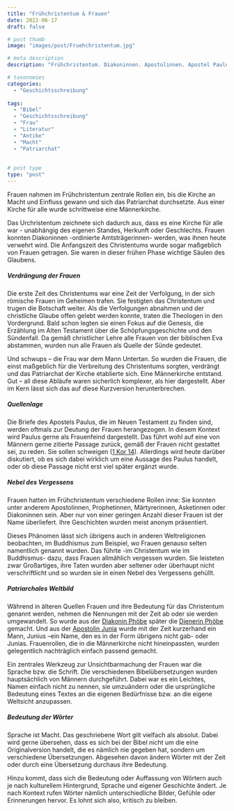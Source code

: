 ```yaml
---
title: "Frühchristentum & Frauen"
date: 2022-06-17
draft: false

# post thumb
image: "images/post/Fruehchristentum.jpg"

# meta description
description: "Frühchristentum. Diakoninnen. Apostolinnen. Apostel Paulus. Diakonin Phöbe. Apostolin Junia. Schrift als Werkzeug der Macht. Männerkirche. Kirche und Patriarchat."

# taxonomies
categories:
  - "Geschichtsschreibung"
 
tags:
  - "Bibel"
  - "Geschichtsschreibung"
  - "Frau"
  - "Literatur"
  - "Antike"
  - "Macht"
  - "Patriarchat"
  
  
# post type
type: "post"
---
```


Frauen nahmen im Frühchristentum zentrale Rollen ein, bis die Kirche an Macht und Einfluss gewann und sich das Patriarchat durchsetzte. Aus einer Kirche für alle wurde schrittweise eine Männerkirche.

Das Urchristentum zeichnete sich dadurch aus, dass es eine Kirche für alle war - unabhängig des eigenen Standes, Herkunft oder Geschlechts. Frauen konnten Diakoninnen -ordinierte Amtsträgerinnen- werden, was ihnen heute verwehrt wird. Die Anfangszeit des Christentums wurde sogar maßgeblich von Frauen getragen. Sie waren in dieser frühen Phase wichtige Säulen des Glaubens. 

##### Verdrängung der Frauen

Die erste Zeit des Christentums war eine Zeit der Verfolgung, in der sich römische Frauen im Geheimen trafen. Sie festigten das Christentum und trugen die Botschaft weiter. Als die Verfolgungen abnahmen und der christliche Glaube offen gelebt werden konnte, traten die Theologen in den Vordergrund. Bald schon legten sie einen Fokus auf die Genesis, die Erzählung im Alten Testament über die Schöpfungsgeschichte und den Sündenfall. Da gemäß christlicher Lehre alle Frauen von der biblischen Eva abstammen, wurden nun alle Frauen als Quelle der Sünde gedeutet.

Und schwups – die Frau war dem Mann Untertan. So wurden die Frauen, die einst maßgeblich für die Verbreitung des Christentums sorgten, verdrängt und das Patriarchat der Kirche etablierte sich. Eine Männerkirche entstand. Gut – all diese Abläufe waren sicherlich komplexer, als hier dargestellt. Aber im Kern lässt sich das auf diese Kurzversion herunterbrechen.

##### Quellenlage

Die Briefe des Apostels Paulus, die im Neuen Testament zu finden sind, werden oftmals zur Deutung der Frauen herangezogen. In diesem Kontext wird Paulus gerne als Frauenfeind dargestellt. Das führt wohl auf eine von Männern gerne zitierte Passage zurück, gemäß der Frauen nicht gestattet sei, zu reden. Sie sollen schweigen ([1 Kor 14](https://www.uibk.ac.at/theol/leseraum/bibel/1kor14.html#33)). Allerdings wird heute darüber diskutiert, ob es sich dabei wirklich um eine Aussage des Paulus handelt, oder ob diese Passage nicht erst viel später ergänzt wurde.

##### Nebel des Vergessens

Frauen hatten im Frühchristentum verschiedene Rollen inne: Sie konnten unter anderem Apostolinnen, Prophetinnen, Märtyrerinnen, Asketinnen oder Diakoninnen sein. Aber nur von einer geringen Anzahl dieser Frauen ist der Name überliefert. Ihre Geschichten wurden meist anonym präsentiert.

Dieses Phänomen lässt sich übrigens auch in anderen Weltreligionen beobachten, im Buddhismus zum Beispiel, wo Frauen genauso selten namentlich genannt wurden. Das führte -im Christentum wie im Buddhismus- dazu, dass Frauen allmählich vergessen wurden. Sie leisteten zwar Großartiges, ihre Taten wurden aber seltener oder überhaupt nicht verschriftlicht und so wurden sie in einen Nebel des Vergessens gehüllt.

##### Patriarchales Weltbild

Während in älteren Quellen Frauen und ihre Bedeutung für das Christentum genannt werden, nehmen die Nennungen mit der Zeit ab oder sie werden umgewandelt. So wurde aus der [Diakonin Phöbe](https://www.kath.ch/newsd/wer-war-die-diakonin-phoebe/) später die [Dienerin Phöbe](https://edoc.unibas.ch/83026/) gemacht. Und aus der [Apostolin Junia](https://www.bibelwissenschaft.de/wibilex/das-bibellexikon/lexikon/sachwort/anzeigen/details/junia-1/ch/7005050315c510c27b86e77f0f6bafe2/) wurde mit der Zeit kurzerhand ein Mann, Junius –ein Name, den es in der Form übrigens nicht gab- oder Junias. Frauenrollen, die in die Männerkirche nicht hineinpassten, wurden gelegentlich nachträglich einfach passend gemacht.

Ein zentrales Werkzeug zur Unsichtbarmachung der Frauen war die Sprache bzw. die Schrift. Die verschiedenen Bibelübersetzungen wurden hauptsächlich von Männern durchgeführt. Dabei war es ein Leichtes, Namen einfach nicht zu nennen, sie umzuändern oder die ursprüngliche Bedeutung eines Textes an die eigenen Bedürfnisse bzw. an die eigene Weltsicht anzupassen. 

##### Bedeutung der Wörter

Sprache ist Macht. Das geschriebene Wort gilt vielfach als absolut. Dabei wird gerne übersehen, dass es sich bei der Bibel nicht um die eine Originalversion handelt, die es nämlich nie gegeben hat, sondern um verschiedene Übersetzungen. Abgesehen davon ändern Wörter mit der Zeit oder durch eine Übersetzung durchaus ihre Bedeutung. 

Hinzu kommt, dass sich die Bedeutung oder Auffassung von Wörtern auch je nach kulturellem Hintergrund, Sprache und eigener Geschichte ändert. Je nach Kontext rufen Wörter nämlich unterschiedliche Bilder, Gefühle oder Erinnerungen hervor. Es lohnt sich also, kritisch zu bleiben.

